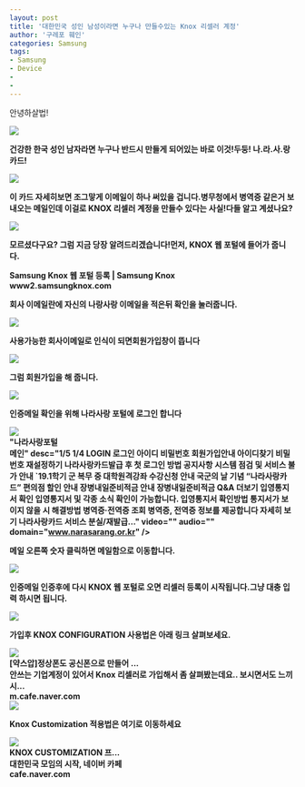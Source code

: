 ```yaml
---
layout: post
title: '대한민국 성인 남성이라면 누구나 만들수있는 Knox 리셀러 계정'
author: '구레포 훼인'
categories: Samsung
tags:
- Samsung
- Device
-
-
---
```



<script> location.href='https://cafe.naver.com/develoid/864239' ; </script>

<p>안녕하살법!</p><img src="https://storep-phinf.pstatic.net/ogq_58146d74c399f/original_32.png?type=p100_100"><b><p><b>건강한 한국 성인 남자라면 누구나 반드시 만들게 되어있는 바로 이것!<b><b><b>두둥! 나.라.사.랑 카드!</p><img src="https://cafeptthumb-phinf.pstatic.net/MjAxOTA0MTdfMjU5/MDAxNTU1NDYzMDA5MDkw.kuVvdmznsbq2KtgEzJ25xNo6iPzxXyzfLjZpMc8sRCgg.02oT3s5nLqZT2ngtC0ziOQ9tDbfpJMgRmWaApTMeSa0g.JPEG.yougnilzzz/externalFile.jpg?type=w740"><b><p><b>이 카드 자세히보면 조그맣게 이메일이 하나 써있을 겁니다.<b><b>병무청에서 병역증 같은거 보내오는 메일인데 <b>이걸로  KNOX 리셀러 계정을 만들수 있다는 사실!<b>다들 알고 계셨나요?</p><img src="https://storep-phinf.pstatic.net/ogq_58146d6e98126/original_5.png?type=p100_100"><b><p><b>모르셨다구요?<b> 그럼 지금 당장 알려드리겠습니다!<b><b><b>먼저, KNOX  웹 포털에 들어가 줍니다.</p><div>
        <div>
                          <div>
                        <div>Samsung Knox 웹 포털 등록 | Samsung Knox</div>
                        <div></div>
                        <div>www2.samsungknox.com</div>
                </div>
                <a href="https://www2.samsungknox.com/ko/user/register/1"></a>
        </div>
</div><b><p><b>회사 이메일란에 자신의 나랑사랑 이메일을 적은뒤 확인을 눌러줍니다.</p><img src="https://cafeptthumb-phinf.pstatic.net/MjAxOTA0MTdfMjcw/MDAxNTU1NDYzMDA5Nzk0.SrsRcdEf70fRYpBoZ-tW0ShuR93gqvqsjY2BngURZ3Yg.lb-A8rWJizxd694hsuPFTQrMkrRI86bev42Tt6Lqa2cg.JPEG.yougnilzzz/externalFile.jpg?type=w740"><b><p><b><b>사용가능한 회사이메일로 인식이 되면<b>회원가입창이 뜹니다</p><img src="https://cafeptthumb-phinf.pstatic.net/MjAxOTA0MTdfMjE2/MDAxNTU1NDYzMDEwMzMy.W5UecMLYMXEt46jHa1Sx2AI3GtQiUQdMj9Q7HmHwfXIg.bby_SwbnrPiA4eF6i1057jCgmTaoLCopo-Rme7YfIcYg.PNG.yougnilzzz/externalFile.png?type=w740"><b><p>그럼 회원가입을 해 줍니다.<b><b></p><img src="https://cafeptthumb-phinf.pstatic.net/MjAxOTA0MTdfMTk1/MDAxNTU1NDYzMDEwODUw.7jbWXeh1BmvVEa3W9IAT-LjmvRK-mIK3th0T5ALkNVog.qlZvXqeLEqUMbUiSW8CQk-a8i7S5e7g12J0ISaDArKMg.PNG.yougnilzzz/externalFile.png?type=w740"><b><p><b>인증메일 확인을 위해 나라사랑 포털에 로그인 합니다</p><div>
        <div>
                          <div>
                        <img src="https://dthumb-phinf.pstatic.net/?src=http://www.narasarang.or.kr/cmm/fms/ImgFileDown.do?fileId=90ED16BFA2238FA7CA1858B32E216C00&amp;type=f560_336">
                        <span></span>
                </div>
                <div>
                        <div>"나라사랑포털</div>
                        <div></div>
                        <div></div>
                </div>
                <a href="http://www.narasarang.or.kr/pt0000/indexPage.do"></a>
        </div>
</div> 메인" desc="1/5 1/4 LOGIN 로그인 아이디 비밀번호 회원가입안내 아이디찾기 비밀번호 재설정하기 나라사랑카드발급 후 첫 로그인 방법 공지사항 시스템 점검 및 서비스 불가 안내 `19.1학기 군 복무 중 대학원격강좌 수강신청 안내 국군의 날 기념 “나라사랑카드” 편의점 할인 안내 장병내일준비적금 안내 장병내일준비적금 Q&amp;A 더보기 입영통지서 확인 입영통지서 및 각종 소식 확인이 가능합니다. 입영통지서 확인방법 통지서가 보이지 않을 시 해결방법 병역증·전역증 조회 병역증, 전역증 정보를 제공합니다 자세히 보기 나라사랑카드 서비스 분실/재발급..." video="" audio="" domain="<a href="http://www.narasarang.or.kr">www.narasarang.or.kr</a>"  /&gt;<b><p><b>메일 오른쪽 숫자 클릭하면 메일함으로 이동합니다.<b><b></p><img src="https://cafeptthumb-phinf.pstatic.net/MjAxOTA0MTdfMTE5/MDAxNTU1NDYzMDExMjUx.N0sA1SZFFielcx3ejstVa4nU6HYhqN79E0vit4vmwK8g.AYY13a4MJbDdheKd43XD-Q2jsGALPla4JLafudzt6o8g.JPEG.yougnilzzz/externalFile.jpg?type=w740"><b><p><b>인증메일 인증후에 다시 KNOX 웹 포털로 오면 리셀러 등록이 시작됩니다.<b>그냥 대충 입력 하시면 됩니다.<b><b><b></p><img src="https://cafeptthumb-phinf.pstatic.net/MjAxOTA0MTdfMzgg/MDAxNTU1NDYzMDExNzc5.3ggWRQQ3YQhbae93AYK9KLuX0AAfdn6FBbYwTb_VYOEg.4VUw5WP1SbFEeq0w3dLD2jff_TaXeXBwVuHPq9-Coa8g.JPEG.yougnilzzz/externalFile.jpg?type=w740"><b><p><b><b>가입후 KNOX CONFIGURATION 사용법은 아래 링크 살펴보세요.<b><b></p><div>
        <div>
                          <div>
                        <img src="https://dthumb-phinf.pstatic.net/?src=https://cafeptthumb-phinf.pstatic.net/MjAxOTAyMDZfMTYg/MDAxNTQ5NDYxOTQyNzg1.zna6cfJoQBU5uGu5-Ks19-hhjdUodsp6VY_bVk9zGvYg.DO6c94SBpQY6Q_Yrs_5oCWQFfSp5cQR-3c90leAaw-Qg.PNG.yougnilzzz/externalFile.png?type=f550_412&amp;timestamp=1555462822991&amp;type=f220">
                        <span></span>
                </div>
                <div>
                        <div>[약스압]정상폰도 공신폰으로 만들어 ...</div>
                        <div>안쓰는 기업계정이 있어서 Knox 리셀러로 가입해서
좀 살펴봤는데요.. 보시면서도 느끼시...</div>
                        <div>m.cafe.naver.com</div>
                </div>
                <a href="https://cafe.naver.com/anycallusershow/2793656"></a>
        </div>
</div><b><img src="https://storep-phinf.pstatic.net/ogq_56b08caff2ea8/original_14.png?type=p100_100"><b><p><b>Knox Customization  적용법은 여기로 이동하세요</p><p><b></p><p></p><div>
        <div>
                          <div>
                        <img src="https://dthumb-phinf.pstatic.net/?src=%22https%3A%2F%2Fcafeptthumb-phinf.pstatic.net%2FMjAxOTA0MTFfMjYw%2FMDAxNTU0OTk0MjMzNTQ4.zjGJVmMMIOdFVkkvDg_OhpSwvd56aRrc5EFKYutB0kwg.8K2yPv5V2P9KjfEG98R4eq_MZhQsB1EP9jVsLihfI9og.PNG.kkw2821%2F1Desc.png%3Ftype%3Dw740%22&amp;type=f220">
                        <span></span>
                </div>
                <div>
                        <div>KNOX CUSTOMIZATION 프...</div>
                        <div>대한민국 모임의 시작, 네이버 카페</div>
                        <div>cafe.naver.com</div>
                </div>
                <a href="https://cafe.naver.com/develoid/864241"></a>
        </div>
</div><b><b><p></p>
